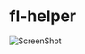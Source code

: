 fl-helper
=========
![ScreenShot](https://raw.github.com/AveVlad/fl-helper/master/github/notification.png)